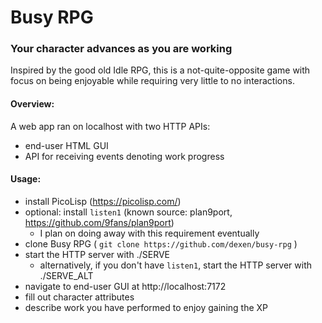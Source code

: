 # Busy RPG
### Your character advances as you are working

Inspired by the good old Idle RPG, this is a not-quite-opposite game with focus on being enjoyable while requiring very little to no interactions.

#### Overview:
A web app ran on localhost with two HTTP APIs:
* end-user HTML GUI
* API for receiving events denoting work progress

#### Usage:
* install PicoLisp (https://picolisp.com/)
* optional: install `listen1` (known source: plan9port, https://github.com/9fans/plan9port)
  * I plan on doing away with this requirement eventually
* clone Busy RPG ( ` git clone https://github.com/dexen/busy-rpg ` )
* start the HTTP server with ./SERVE
  * alternatively, if you don't have `listen1`, start the HTTP server with ./SERVE_ALT
* navigate to end-user GUI at http://localhost:7172
* fill out character attributes
* describe work you have performed to enjoy gaining the XP
